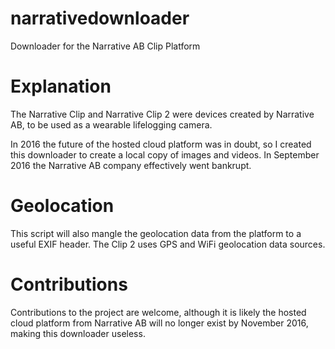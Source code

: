 # narrativedownloader
Downloader for the Narrative AB Clip Platform

# Explanation

The Narrative Clip and Narrative Clip 2 were devices created by Narrative AB, to be used as a wearable lifelogging camera.

In 2016 the future of the hosted cloud platform was in doubt, so I created this downloader to create a local copy of images and videos. In September 2016 the Narrative AB company effectively went bankrupt.

# Geolocation

This script will also mangle the geolocation data from the platform to a useful EXIF header. The Clip 2 uses GPS and WiFi geolocation data sources.

# Contributions

Contributions to the project are welcome, although it is likely the hosted cloud platform from Narrative AB will no longer exist by November 2016, making this downloader useless.